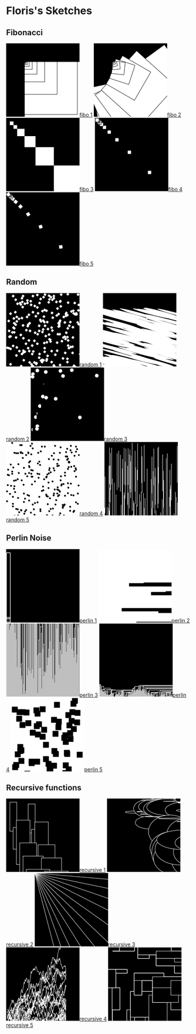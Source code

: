 # Floris's Sketches

## Fibonacci
![](Floris/fibo_1.png)[fibo 1](Floris/fibo_1.pv)
![](Floris/fibo_2.png)[fibo 2](Floris/fibo_2.pv)
![](Floris/fibo_3.png)[fibo 3](Floris/fibo_3.pv)
![](Floris/fibo_4.png)[fibo 4](Floris/fibo_4.pv)
![](Floris/fibo_5.png)[fibo 5](Floris/fibo_5.pv)

## Random
![](Floris/random_1.png)[random 1](Floris/random_1.pv)
![](Floris/random_2.png)[random 2](Floris/random_2.pv)
![](Floris/random_3.png)[random 3](Floris/random_3.pv)
![](Floris/random_4.png)[random 4](Floris/random_4.pv)
![](Floris/random_5.png)[random 5](Floris/random_5.pv)

## Perlin Noise
![](Floris/perlin_1.png)[perlin 1](Floris/perlin_1.pv)
![](Floris/perlin_2.png)[perlin 2](Floris/perlin_2.pv)
![](Floris/perlin_3.png)[perlin 3](Floris/perlin_3.pv)
![](Floris/perlin_4.png)[perlin 4](Floris/perlin_4.pv)
![](Floris/perlin_7.png)[perlin 5](Floris/perlin_5.pv)

## Recursive functions
![](Floris/recursive_1.png)[recursive 1](Floris/recurcive_1.pv)
![](Floris/recursive_2.png)[recursive 2](Floris/recurcive_2.pv)
![](Floris/recursive_3.png)[recursive 3](Floris/recurcive_3.pv)
![](Floris/recursive_4.png)[recursive 4](Floris/recurcive_4.pv)
![](Floris/recursive_5.png)[recursive 5](Floris/recurcive_5.pv)

